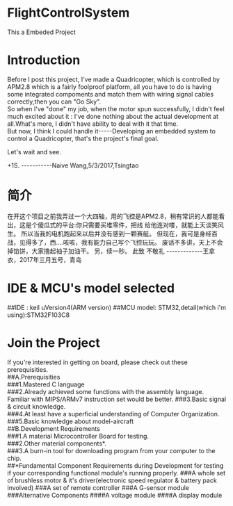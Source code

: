 # FlightControlSystem
This a Embeded Project
# Introduction
Before I post this project, I've made a Quadricopter, which is controlled by APM2.8 which is a fairly foolproof platform, 
all you have to do is having some integrated compoments and match them with wiring signal cables correctly,then you can "Go Sky".    
So when I've "done" my job, when the motor spun successfully, I didn't feel much excited about it : I've done
nothing about the actual development at all.What's more, I didn't have ability to deal with it that time.   
But now, I think I could handle it-----Developing an embedded system to control a Quadricopter, that's the project's final goal.

Let's wait and see.

+1S.
              -----------Naive Wang,5/3/2017,Tsingtao
# 简介
在开这个项目之前我弄过一个大四轴，用的飞控是APM2.8，稍有常识的人都能看出，这是个傻瓜式的平台:你只需要买堆零件，把线
给他连对喽，就能上天谈笑风生。
所以当我的电机跑起来以后并没有感到一颗赛艇。
但现在，我可是身经百战，见得多了，西....咳咳，我有能力自己写个飞控玩玩。
废话不多讲，天上不会掉馅饼，大家撸起袖子加油干。
另，续一秒。
此致
            不敬礼
            -------------王拿衣，2017年三月五号，青岛
# IDE & MCU's model selected
##IDE : keil uVersion4(ARM version)
##MCU model: STM32,detail(which i'm using):STM32F103C8
# Join the Project
If you're interested in getting on board, please check out these prerequisities.    
##A.Prerequisities  
###1.Mastered C language  
###2.Already achieved some functions with the assembly language. 
Familiar with MIPS/ARMv7 instruction set would be better.
###3.Basic signal & circuit knowledge.  
###4.At least have a superficial understanding of Computer Organization.  
###5.Basic knowledge about model-aircraft  
##B.Development Requirements  
###1.A material Microcontroller Board for testing.  
###2.Other material components*.  
###3.A burn-in tool for downloading program from your computer to the chip.  
##*Fundamental Component Requirements during Development
for testing if your corresponding functional module's running properly.
###A whole set of brushless motor & it's driver(electronic speed regulator & battery pack involved)
###A set of remote controller
###A G-sensor module
###Alternative Components
####A voltage module
####A display module